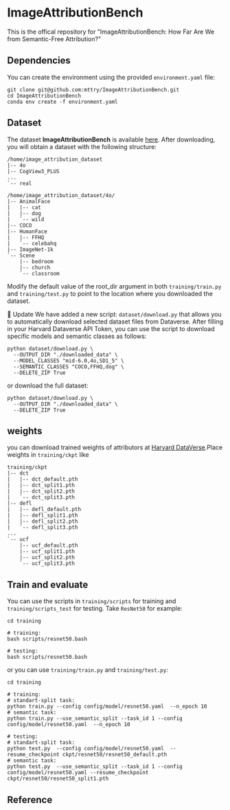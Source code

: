 # ImageAttributionBench
This is the offical repository for "ImageAttributionBench: How Far Are We from Semantic-Free Attribution?"
## Dependencies
You can create the environment using the provided `environment.yaml` file:
```
git clone git@github.com:mttry/ImageAttributionBench.git
cd ImageAttributionBench
conda env create -f environment.yaml
```
## Dataset
The dataset **ImageAttributionBench** is available [here](https://dataverse.harvard.edu/dataset.xhtml?persistentId=doi:10.7910/DVN/O4S4IV). After downloading, you will obtain a dataset with the following structure:
```
/home/image_attribution_dataset
|-- 4o
|-- CogView3_PLUS
...
`-- real

/home/image_attribution_dataset/4o/
|-- AnimalFace
|   |-- cat
|   |-- dog
|   `-- wild
|-- COCO
|-- HumanFace
|   |-- FFHQ
|   `-- celebahq
|-- ImageNet-1k
`-- Scene
    |-- bedroom
    |-- church
    `-- classroom
```
Modify the default value of the root_dir argument in both `training/train.py` and `training/test.py` to point to the location where you downloaded the dataset.

📌 Update
We have added a new script: `dataset/download.py` that allows you to automatically download selected dataset files from Dataverse.
After filling in your Harvard Dataverse API Token, you can use the script to download specific models and semantic classes as follows:
```
python dataset/download.py \
  --OUTPUT_DIR "./downloaded_data" \
  --MODEL_CLASSES "mid-6.0,4o,SD1_5" \
  --SEMANTIC_CLASSES "COCO,FFHQ,dog" \
  --DELETE_ZIP True
```

or download the full dataset:
```
python dataset/download.py \
  --OUTPUT_DIR "./downloaded_data" \
  --DELETE_ZIP True
```

## weights 
you can download trained weights of attributors at [Harvard DataVerse](https://doi.org/10.7910/DVN/7IEAXP).Place weights in `training/ckpt` like 
```
training/ckpt
|-- dct
|   |-- dct_default.pth
|   |-- dct_split1.pth
|   |-- dct_split2.pth
|   `-- dct_split3.pth
|-- defl
|   |-- defl_default.pth
|   |-- defl_split1.pth
|   |-- defl_split2.pth
|   `-- defl_split3.pth
...
`-- ucf
    |-- ucf_default.pth
    |-- ucf_split1.pth
    |-- ucf_split2.pth
    `-- ucf_split3.pth
```

## Train and evaluate
You can use the scripts in `training/scripts` for training and `training/scripts_test` for testing. Take `ResNet50` for example:
```
cd training

# training:
bash scripts/resnet50.bash

# testing:
bash scripts/resnet50.bash
```
or you can use `training/train.py` and `training/test.py`:
```
cd training

# training:
# standart-split task:
python train.py --config config/model/resnet50.yaml  --n_epoch 10
# semantic task:
python train.py --use_semantic_split --task_id 1 --config config/model/resnet50.yaml  --n_epoch 10

# testing:
# standart-split task:
python test.py  --config config/model/resnet50.yaml  --resume_checkpoint ckpt/resnet50/resnet50_default.pth
# semantic task:
python test.py  --use_semantic_split --task_id 1 --config config/model/resnet50.yaml --resume_checkpoint ckpt/resnet50/resnet50_split1.pth
```

## Reference
